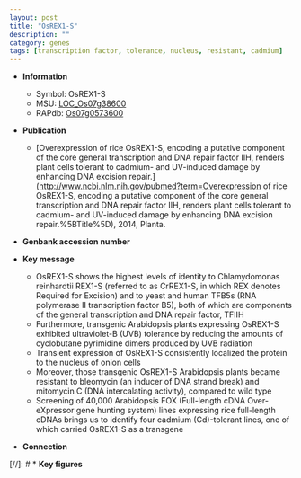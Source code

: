 ```yaml
---
layout: post
title: "OsREX1-S"
description: ""
category: genes
tags: [transcription factor, tolerance, nucleus, resistant, cadmium]
---
```


* **Information**  
    + Symbol: OsREX1-S  
    + MSU: [LOC_Os07g38600](http://rice.plantbiology.msu.edu/cgi-bin/ORF_infopage.cgi?orf=LOC_Os07g38600)  
    + RAPdb: [Os07g0573600](http://rapdb.dna.affrc.go.jp/viewer/gbrowse_details/irgsp1?name=Os07g0573600)  

* **Publication**  
    + [Overexpression of rice OsREX1-S, encoding a putative component of the core general transcription and DNA repair factor IIH, renders plant cells tolerant to cadmium- and UV-induced damage by enhancing DNA excision repair.](http://www.ncbi.nlm.nih.gov/pubmed?term=Overexpression of rice OsREX1-S, encoding a putative component of the core general transcription and DNA repair factor IIH, renders plant cells tolerant to cadmium- and UV-induced damage by enhancing DNA excision repair.%5BTitle%5D), 2014, Planta.

* **Genbank accession number**  

* **Key message**  
    + OsREX1-S shows the highest levels of identity to Chlamydomonas reinhardtii REX1-S (referred to as CrREX1-S, in which REX denotes Required for Excision) and to yeast and human TFB5s (RNA polymerase II transcription factor B5), both of which are components of the general transcription and DNA repair factor, TFIIH
    + Furthermore, transgenic Arabidopsis plants expressing OsREX1-S exhibited ultraviolet-B (UVB) tolerance by reducing the amounts of cyclobutane pyrimidine dimers produced by UVB radiation
    + Transient expression of OsREX1-S consistently localized the protein to the nucleus of onion cells
    + Moreover, those transgenic OsREX1-S Arabidopsis plants became resistant to bleomycin (an inducer of DNA strand break) and mitomycin C (DNA intercalating activity), compared to wild type
    + Screening of 40,000 Arabidopsis FOX (Full-length cDNA Over-eXpressor gene hunting system) lines expressing rice full-length cDNAs brings us to identify four cadmium (Cd)-tolerant lines, one of which carried OsREX1-S as a transgene

* **Connection**  

[//]: # * **Key figures**  



